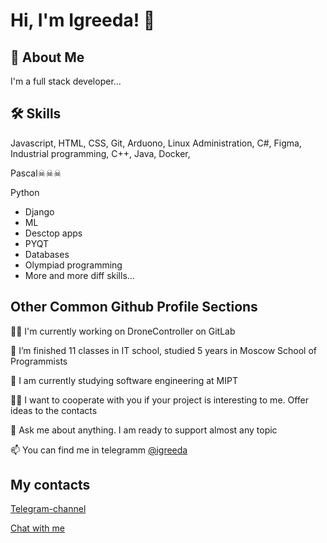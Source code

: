 
# Hi, I'm Igreeda! 👋


## 🚀 About Me
I'm a full stack developer...


## 🛠 Skills
Javascript, HTML, CSS, Git, Arduono, Linux Administration, С#, Figma, Industrial programming, C++, Java, Docker, 

Pascal☠☠☠

Python
- Django
- ML
- Desctop apps 
- PYQT
- Databases
- Olympiad programming
- More and more diff skills...
## Other Common Github Profile Sections
👩‍💻 I'm currently working on DroneController on GitLab 

🌱 I’m finished 11 classes in IT school, studied 5 years in Moscow School of Programmists

🧠 I am currently studying software engineering at MIPT

👯‍♀️ I want to cooperate with you if your project is interesting to me. Offer ideas to the contacts

💬 Ask me about anything. I am ready to support almost any topic

📫 You can find me in telegramm [@igreeda](https://t.me/IgreedaIT)



## My contacts

[Telegram-channel](https://t.me/IgreedaIT)

[Chat with me](https://t.me/ii_nikolaev)
